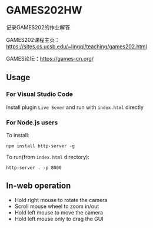 # GAMES202HW
记录GAMES202的作业解答

GAMES202课程主页：https://sites.cs.ucsb.edu/~lingqi/teaching/games202.html

GAMES论坛：https://games-cn.org/

## Usage

### For Visual Studio Code

Install plugin `Live Sever` and run with `index.html` directly

### For Node.js users

To install:

```
npm install http-server -g
```

To run(from `index.html` directory):

```
http-server . -p 8000
```

## In-web operation

- Hold right mouse to rotate the camera
- Scroll mouse wheel to zoom in/out
- Hold left mouse to move the camera
- Hold left mouse only to drag the GUI